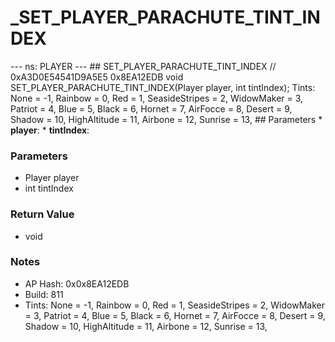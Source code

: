 # _SET_PLAYER_PARACHUTE_TINT_INDEX

--- ns: PLAYER --- ## SET_PLAYER_PARACHUTE_TINT_INDEX  // 0xA3D0E54541D9A5E5 0x8EA12EDB void SET_PLAYER_PARACHUTE_TINT_INDEX(Player player, int tintIndex);  Tints: None = -1, Rainbow = 0, Red = 1, SeasideStripes = 2, WidowMaker = 3, Patriot = 4, Blue = 5, Black = 6, Hornet = 7, AirFocce = 8, Desert = 9, Shadow = 10, HighAltitude = 11, Airbone = 12, Sunrise = 13,  ## Parameters * **player**: * **tintIndex**:

### Parameters
* Player player
* int tintIndex

### Return Value
* void

### Notes
* AP Hash: 0x0x8EA12EDB
* Build: 811
* Tints:
   None = -1,
    Rainbow = 0,
  Red = 1,
  SeasideStripes = 2,
   WidowMaker = 3,
   Patriot = 4,
  Blue = 5,
 Black = 6,
    Hornet = 7,
   AirFocce = 8,
 Desert = 9,
   Shadow = 10,
  HighAltitude = 11,
    Airbone = 12,
 Sunrise = 13,


